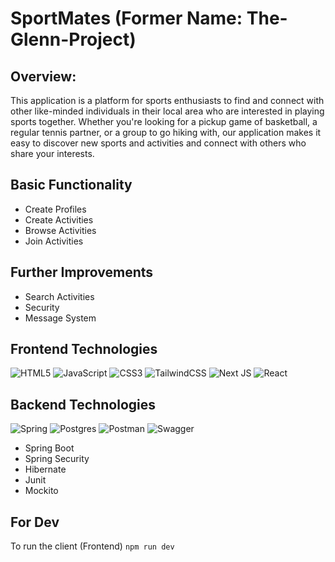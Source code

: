 # SportMates (Former Name: The-Glenn-Project)
## Overview:
This application is a platform for sports enthusiasts to find and connect with other like-minded individuals in their local area who are interested in playing sports together. Whether you're looking for a pickup game of basketball, a regular tennis partner, or a group to go hiking with, our application makes it easy to discover new sports and activities and connect with others who share your interests.

## Basic Functionality
- Create Profiles
- Create Activities
- Browse Activities
- Join Activities

## Further Improvements
- Search Activities
- Security
- Message System

<!-- With our app, it's never been easier to find and connect with other sports lovers in your community. Whether you're a seasoned athlete or just looking to get some exercise and have fun, our app is the perfect way to discover new sports and activities and meet new people. So why wait? Download our app today and start finding your next sports partner! -->

<!--Users can create profiles, search for and browse through a list of sports and activities, and send invitations to other users to join them for a game or workout. The application also includes features such as a messaging system for users to communicate with each other and a calendar to help organize and schedule activities. -->

## Frontend Technologies
![HTML5](https://img.shields.io/badge/html5-%23E34F26.svg?style=for-the-badge&logo=html5&logoColor=white) ![JavaScript](https://img.shields.io/badge/javascript-%23323330.svg?style=for-the-badge&logo=javascript&logoColor=%23F7DF1E) ![CSS3](https://img.shields.io/badge/css3-%231572B6.svg?style=for-the-badge&logo=css3&logoColor=white) ![TailwindCSS](https://img.shields.io/badge/tailwindcss-%2338B2AC.svg?style=for-the-badge&logo=tailwind-css&logoColor=white) ![Next JS](https://img.shields.io/badge/Next-black?style=for-the-badge&logo=next.js&logoColor=white) ![React](https://img.shields.io/badge/react-%2320232a.svg?style=for-the-badge&logo=react&logoColor=%2361DAFB)

## Backend Technologies
![Spring](https://img.shields.io/badge/spring-%236DB33F.svg?style=for-the-badge&logo=spring&logoColor=white)
![Postgres](https://img.shields.io/badge/postgres-%23316192.svg?style=for-the-badge&logo=postgresql&logoColor=white)
![Postman](https://img.shields.io/badge/Postman-FF6C37?style=for-the-badge&logo=postman&logoColor=white)
![Swagger](https://img.shields.io/badge/-Swagger-%23Clojure?style=for-the-badge&logo=swagger&logoColor=white)
- Spring Boot
- Spring Security
- Hibernate
- Junit
- Mockito

## For Dev
To run the client (Frontend)
` npm run dev `